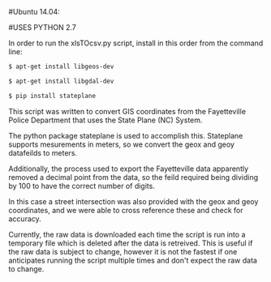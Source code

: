 #Ubuntu 14.04:

#USES PYTHON 2.7

In order to run the xlsTOcsv.py script, install in this order from the command line:

```bash
$ apt-get install libgeos-dev

$ apt-get install libgdal-dev

$ pip install stateplane
```

This script was written to convert GIS coordinates from the Fayetteville Police Department that uses the State Plane (NC) System.

The python package stateplane is used to accomplish this. Stateplane supports mesurements in meters, so we convert the geox and geoy datafeilds to meters.

Additionally, the process used to export the Fayetteville data apparently removed a decimal point from the data, so the feild required being dividing by 100 to have the correct number of digits.

In this case a street intersection was also provided with the geox and geoy coordinates, and we were able to cross reference these and check for accuracy.

Currently, the raw data is downloaded each time the script is run into a temporary file which is deleted after the data is retreived. This is useful if the raw data is subject to change, however it is not the fastest if one anticipates running the script multiple times and don't expect the raw data to change.
